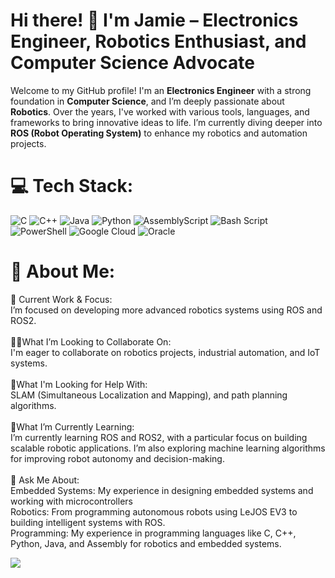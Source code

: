 # Hi there! 👋 I'm Jamie – Electronics Engineer, Robotics Enthusiast, and Computer Science Advocate

Welcome to my GitHub profile! I'm an **Electronics Engineer** with a strong foundation in **Computer Science**, and I’m deeply passionate about **Robotics**. Over the years, I've worked with various tools, languages, and frameworks to bring innovative ideas to life. I’m currently diving deeper into **ROS (Robot Operating System)** to enhance my robotics and automation projects.

# 💻 Tech Stack:
![C](https://img.shields.io/badge/c-%2300599C.svg?style=for-the-badge&logo=c&logoColor=white) ![C++](https://img.shields.io/badge/c++-%2300599C.svg?style=for-the-badge&logo=c%2B%2B&logoColor=white) ![Java](https://img.shields.io/badge/java-%23ED8B00.svg?style=for-the-badge&logo=openjdk&logoColor=white) ![Python](https://img.shields.io/badge/python-3670A0?style=for-the-badge&logo=python&logoColor=ffdd54) ![AssemblyScript](https://img.shields.io/badge/assembly%20script-%23000000.svg?style=for-the-badge&logo=assemblyscript&logoColor=white) ![Bash Script](https://img.shields.io/badge/bash_script-%23121011.svg?style=for-the-badge&logo=gnu-bash&logoColor=white) ![PowerShell](https://img.shields.io/badge/PowerShell-%235391FE.svg?style=for-the-badge&logo=powershell&logoColor=white) ![Google Cloud](https://img.shields.io/badge/GoogleCloud-%234285F4.svg?style=for-the-badge&logo=google-cloud&logoColor=white) ![Oracle](https://img.shields.io/badge/Oracle-F80000?style=for-the-badge&logo=oracle&logoColor=white)

# 💫 About Me:
🚀 Current Work & Focus:<br> I’m focused on developing more advanced robotics systems using ROS and ROS2.<br><br>👯‍♀️What I’m Looking to Collaborate On: <br>I'm eager to collaborate on robotics projects, industrial automation, and IoT systems. <br><br>🤝What I'm Looking for Help With:<br> SLAM (Simultaneous Localization and Mapping), and path planning algorithms.<br><br>🌱What I’m Currently Learning:<br>I’m currently learning ROS and ROS2, with a particular focus on building scalable robotic applications. I’m also exploring machine learning algorithms for improving robot autonomy and decision-making.<br><br>💬 Ask Me About:<br>Embedded Systems: My experience in designing embedded systems and working with microcontrollers <br>Robotics: From programming autonomous robots using LeJOS EV3 to building intelligent systems with ROS.<br>Programming: My experience in programming languages like C, C++, Python, Java, and Assembly for robotics and embedded systems.<br>

[![](https://visitcount.itsvg.in/api?id=404JayNotFOund&icon=0&color=0)](https://visitcount.itsvg.in)
